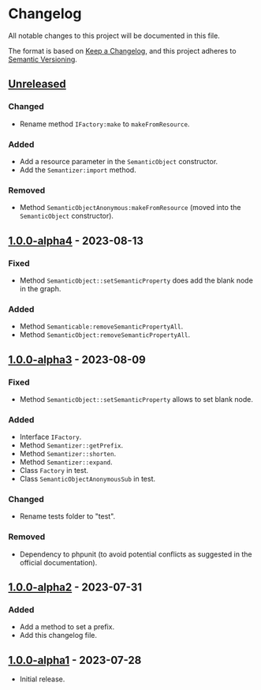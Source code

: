 # Changelog

All notable changes to this project will be documented in this file.

The format is based on [Keep a Changelog](https://keepachangelog.com/en/1.0.0/),
and this project adheres to [Semantic Versioning](https://semver.org/spec/v2.0.0.html).

## [Unreleased]

### Changed

- Rename method `IFactory:make` to `makeFromResource`.

### Added

- Add a resource parameter in the `SemanticObject` constructor.
- Add the `Semantizer:import` method.

### Removed

- Method `SemanticObjectAnonymous:makeFromResource` (moved into the `SemanticObject` constructor).

## [1.0.0-alpha4] - 2023-08-13

### Fixed

- Method `SemanticObject::setSemanticProperty` does add the blank node in the graph.

### Added

- Method `Semanticable:removeSemanticPropertyAll`.
- Method `SemanticObject:removeSemanticPropertyAll`.

## [1.0.0-alpha3] - 2023-08-09

### Fixed

- Method `SemanticObject::setSemanticProperty` allows to set blank node.

### Added

- Interface `IFactory`.
- Method `Semantizer::getPrefix`.
- Method `Semantizer::shorten`.
- Method `Semantizer::expand`.
- Class `Factory` in test.
- Class `SemanticObjectAnonymousSub` in test.

### Changed

- Rename tests folder to "test".
### Removed

- Dependency to phpunit (to avoid potential conflicts as suggested in the official documentation).

## [1.0.0-alpha2] - 2023-07-31

### Added

- Add a method to set a prefix.
- Add this changelog file.

## [1.0.0-alpha1] - 2023-07-28

- Initial release.

[unreleased]: https://github.com/assemblee-virtuelle/semantizer-php/compare/v1.0.0-alpha4...HEAD
[1.0.0-alpha4]: https://github.com/assemblee-virtuelle/semantizer-php/compare/v1.0.0-alpha3...v1.0.0-alpha4
[1.0.0-alpha3]: https://github.com/assemblee-virtuelle/semantizer-php/compare/v1.0.0-alpha2...v1.0.0-alpha3
[1.0.0-alpha2]: https://github.com/assemblee-virtuelle/semantizer-php/compare/v1.0.0-alpha1...v1.0.0-alpha2
[1.0.0-alpha1]: https://github.com/assemblee-virtuelle/semantizer-php/releases/tag/v1.0.0-alpha1
